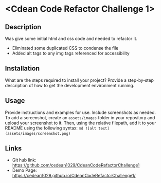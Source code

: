 # <Cdean Code Refactor Challenge 1>
## Description
Was give some initial html and css code and needed to refactor it.
- Eliminated some duplicated CSS to condense the file
- Added alt tags to any img tags referenced for accessibility

## Installation
What are the steps required to install your project? Provide a step-by-step description of how to get the development environment running.

## Usage
Provide instructions and examples for use. Include screenshots as needed.
To add a screenshot, create an `assets/images` folder in your repository and upload your screenshot to it. Then, using the relative filepath, add it to your README using the following syntax:
    ```md
    ![alt text](assets/images/screenshot.png)
    ```

## Links

- Git hub link: https://github.com/cedean1029/CdeanCodeRefactorChallenge1
- Demo Page: https://cedean1029.github.io/CdeanCodeRefactorChallenge1/
